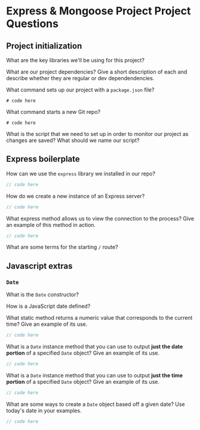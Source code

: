 # Express & Mongoose Project Project Questions

## Project initialization

What are the key libraries we'll be using for this project?

What are our project dependencies? Give a short description of each and describe whether they are regular or dev dependendencies.

What command sets up our project with a `package.json` file?

```shell
# code here
```

What command starts a new Git repo?

```shell
# code here
```

What is the script that we need to set up in order to monitor our project as changes are saved? What should we name our script?

## Express boilerplate

How can we use the `express` library we installed in our repo?

```js
// code here
```

How do we create a new instance of an Express server?

```js
// code here
```

What express method allows us to view the connection to the process? Give an example of this method in action.

```js
// code here
```

What are some terms for the starting `/` route?

## Javascript extras

### `Date`

What is the `Date` constructor?

How is a JavaScript date defined?

What static method returns a numeric value that corresponds to the current time? Give an example of its use.

```js
// code here
```

What is a `Date` instance method that you can use to output **just the date portion** of a specified `Date` object? Give an example of its use.

```js
// code here
```

What is a `Date` instance method that you can use to output **just the time portion** of a specified `Date` object? Give an example of its use.

```js
// code here
```

What are some ways to create a `Date` object based off a given date? Use today's date in your examples.

```js
// code here
```
